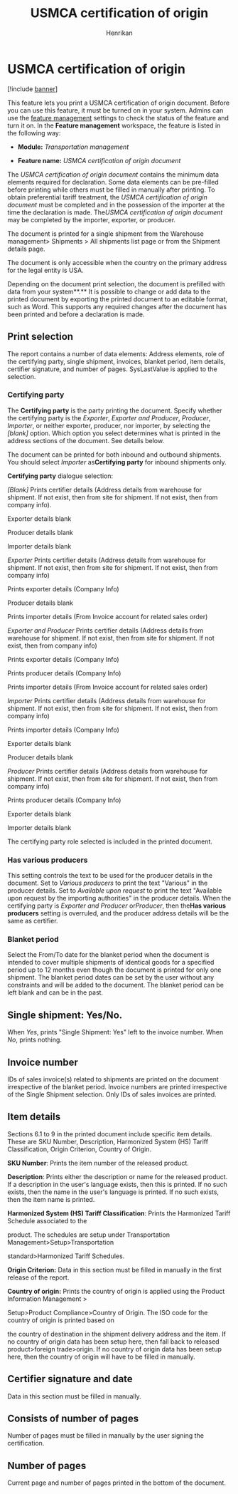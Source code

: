 ﻿---
# required metadata

title: USMCA certification of origin
description: This feature lets you print a USMCA certification of origin document.
author: Henrikan
manager: tfehr
ms.date: 10/23/2020
ms.topic: article
ms.prod: 
ms.service: dynamics-ax-applications
ms.technology: 

# optional metadata

# ms.search.form:  [Operations AOT form name to tie this topic to]
audience: Application User
# ms.devlang: 
ms.reviewer: kamaybac
ms.search.scope:  Core, Operations
# ms.tgt_pltfrm: 
# ms.custom: [used by loc for topics migrated from the wiki]
ms.search.region: Global
# ms.search.industry: [leave blank for most, retail, public sector]
ms.author: henrikan
ms.search.validFrom: 2020-10-23
ms.dyn365.ops.version: Release 10.0.xx
---

# USMCA certification of origin

[!include [banner](../includes/banner.md)]

This feature lets you print a USMCA certification of origin document. Before you can use this feature, it must be turned on in your system. Admins can use the [feature management](https://docs.microsoft.com/en-us/dynamics365/fin-ops-core/fin-ops/get-started/feature-management/feature-management-overview) settings to check the status of the feature and turn it on. In the **Feature management** workspace, the feature is listed in the following way:

- **Module:** *Transportation management*

- **Feature name:** *USMCA certification of origin document*

The *USMCA certification of origin document* contains the minimum data elements required for declaration. Some data elements can be pre-filled before printing while others must be filled in manually after printing. To obtain preferential tariff treatment, the *USMCA certification of origin document* must be completed and in the possession of the importer at the time the declaration is made. The*USMCA certification of origin document* may be completed by the importer, exporter, or producer.

The document is printed for a single shipment from the Warehouse management&gt; Shipments &gt; All shipments list page or from the Shipment details page.

The document is only accessible when the country on the primary address for the legal entity is USA.

Depending on the document print selection, the document is prefilled with data from your system**.** It is possible to change or add data to the printed document by exporting the printed document to an editable format, such as Word. This supports any required changes after the document has been printed and before a declaration is made.

## Print selection

The report contains a number of data elements: Address elements, role of the certifying party, single shipment, invoices, blanket period, item details, certifier signature, and number of pages. SysLastValue is applied to the selection.

### Certifying party

The **Certifying party** is the party printing the document. Specify whether the certifying party is the *Exporter*, *Exporter and Producer*, *Producer*, *Importer*, or neither exporter, producer, nor importer, by selecting the *\[blank\]* option. Which option you select determines what is printed in the address sections of the document. See details below.

The document can be printed for both inbound and outbound shipments. You should select *Importer* as**Certifying party** for inbound shipments only.

**Certifying party** dialogue selection:

*\[Blank\]* Prints certifier details (Address details from warehouse for shipment. If not exist, then from site for shipment. If not exist, then from company info).

Exporter details blank

Producer details blank

Importer details blank

*Exporter* Prints certifier details (Address details from warehouse for shipment. If not exist, then from site for shipment. If not exist, then from company info)

Prints exporter details (Company Info)

Producer details blank

Prints importer details (From Invoice account for related sales order)

*Exporter and Producer* Prints certifier details (Address details from warehouse for shipment. If not exist, then from site for shipment. If not exist, then from company info)

Prints exporter details (Company Info)

Prints producer details (Company Info)

Prints importer details (From Invoice account for related sales order)

*Importer* Prints certifier details (Address details from warehouse for shipment. If not exist, then from site for shipment. If not exist, then from company info)

Prints importer details (Company Info)

Exporter details blank

Producer details blank

*Producer* Prints certifier details (Address details from warehouse for shipment. If not exist, then from site for shipment. If not exist, then from company info)

Prints producer details (Company Info)

Exporter details blank

Importer details blank

The certifying party role selected is included in the printed document.

### Has various producers

This setting controls the text to be used for the producer details in the document. Set to *Various producers* to print the text "Various" in the producer details. Set to *Available upon request* to print the text "Available upon request by the importing authorities" in the producer details. When the certifying party is *Exporter and Producer* or*Producer*, then the**Has various producers** setting is overruled, and the producer address details will be the same as certifier.

### Blanket period

Select the From/To date for the blanket period when the document is intended to cover multiple shipments of identical goods for a specified period up to 12 months even though the document is printed for only one shipment. The blanket period dates can be set by the user without any constraints and will be added to the document. The blanket period can be left blank and can be in the past.

## Single shipment: Yes/No. 

When *Yes*, prints "Single Shipment: Yes" left to the invoice number. When *No*, prints nothing.

## 

## Invoice number

IDs of sales invoice(s) related to shipments are printed on the document irrespective of the blanket period. Invoice numbers are printed irrespective of the Single Shipment selection. Only IDs of sales invoices are printed.

## Item details

Sections 6.1 to 9 in the printed document include specific item details. These are SKU Number, Description, Harmonized System (HS) Tariff Classification, Origin Criterion, Country of Origin.

**SKU Number**: Prints the item number of the released product.

**Description**: Prints either the description or name for the released product. If a description in the user's language exists, then this is printed. If no such exists, then the name in the user's language is printed. If no such exists, then the item name is printed.

**Harmonized System (HS) Tariff Classification**: Prints the Harmonized Tariff Schedule associated to the

product. The schedules are setup under Transportation Management&gt;Setup&gt;Transportation

standard&gt;Harmonized Tariff Schedules.

**Origin Criterion:** Data in this section must be filled in manually in the first release of the report.

**Country of origin:** Prints the country of origin is applied using the Product Information Management &gt;

Setup&gt;Product Compliance&gt;Country of Origin. The ISO code for the country of origin is printed based on

the country of destination in the shipment delivery address and the item. If no country of origin data has been setup here, then fall back to released product&gt;foreign trade&gt;origin. If no country of origin data has been setup here, then the country of origin will have to be filled in manually.

## Certifier signature and date

Data in this section must be filled in manually.

## Consists of number of pages

Number of pages must be filled in manually by the user signing the certification.

## Number of pages

Current page and number of pages printed in the bottom of the document.
